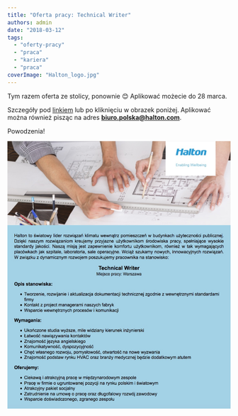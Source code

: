 ```yaml
---
title: "Oferta pracy: Technical Writer"
authors: admin
date: "2018-03-12"
tags:
  - "oferty-pracy"
  - "praca"
  - "kariera"
  - "praca"
coverImage: "Halton_logo.jpg"
---
```


Tym razem oferta ze stolicy, ponownie 😊 Aplikować możecie do 28 marca.

<!--truncate-->

Szczegóły pod
[linkiem](https://www.pracuj.pl/praca/technical-writer-warszawa,oferta,5919938)
lub po kliknięciu w obrazek poniżej. Aplikować można również pisząc na
adres **[biuro.polska@halton.com](mailto:biuro.polska@halton.com)**.

Powodzenia!

[![](images/OfertaTechnicalWriterHalton.jpeg)](https://www.pracuj.pl/praca/technical-writer-warszawa,oferta,5919938)
